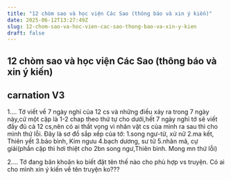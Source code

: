 ```yaml
---
title: "12 chòm sao và học viện Các Sao (thông báo và xin ý kiến)"
date: 2025-06-12T13:27:49Z
slug: 12-chom-sao-va-hoc-vien-cac-sao-thong-bao-va-xin-y-kien
draft: false
---
```


## 12 chòm sao và học viện Các Sao (thông báo và xin ý kiến)

## carnation V3

1....
Tớ viết về 7 ngày nghỉ của 12 cs và những điều xảy ra trong 7 ngày này,cứ một cặp là 1-2 chap theo thứ tự cho dưới,hết 7 ngày nghỉ tớ sẽ viết đầy đủ cả 12 cs,nên có ai thất vọng vì nhân vật cs của mình ra sau thì cho mình thứ lỗi. Đây là sơ đồ sắp xếp của tớ:
1.song ngư-tử, xử nữ
2.ma kết, Thiên yết
3.bảo bình, Kim ngưu
4.bạch dương, sư tử
5.nhân mã, cự giải(phần cặp thì hơi thiệt cho 2bn song ngư,Thiên bình. Mong mn thứ lỗi)
 
2....
Tớ đang băn khoăn ko biết đặt tên thế nào cho phù hợp vs truyện. Có ai cho mình xin ý kiến về tên truyện ko???